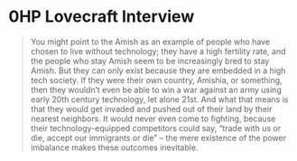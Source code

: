 # 0HP Lovecraft Interview

> You might point to the Amish as an example of people who have chosen to live without technology; they have a high fertility rate, and the people who stay Amish seem to be increasingly bred to stay Amish. But they can only exist because they are embedded in a high tech society. If they were their own country, Amishia, or something, then they wouldn’t even be able to win a war against an army using early 20th century technology, let alone 21st. And what that means is that they would get invaded and pushed out of their land by their nearest neighbors. It would never even come to fighting, because their technology-equipped competitors could say, “trade with us or die, accept our immigrants or die” – the mere existence of the power imbalance makes these outcomes inevitable.

